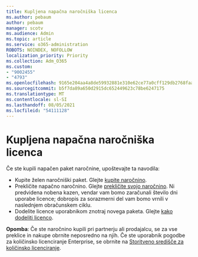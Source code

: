 ```yaml
---
title: Kupljena napačna naročniška licenca
ms.author: pebaum
author: pebaum
manager: scotv
ms.audience: Admin
ms.topic: article
ms.service: o365-administration
ROBOTS: NOINDEX, NOFOLLOW
localization_priority: Priority
ms.collection: Adm_O365
ms.custom:
- "9002455"
- "4793"
ms.openlocfilehash: 9165e204aa4a8de59932881e310e62ce77a0cff129db2768faa464d4b2391159
ms.sourcegitcommit: b5f7da89a650d2915dc652449623c78be6247175
ms.translationtype: MT
ms.contentlocale: sl-SI
ms.lasthandoff: 08/05/2021
ms.locfileid: "54111128"
---
```

# <a name="purchased-wrong-subscription-license"></a>Kupljena napačna naročniška licenca

Če ste kupili napačen paket naročnine, upoštevajte ta navodila:

- Kupite želen naročniški paket. Glejte [kupite naročnino](https://docs.microsoft.com/alchemyinsights/buy-a-subscription-to-office-365-for-business).
- Prekličite napačno naročnino. Glejte [prekličite svojo naročnino](https://docs.microsoft.com/alchemyinsights/canceling-your-office-365-subscription).
Ni predvidena nobena kazen, vendar vam bomo zaračunali število dni uporabe licence; dobropis za sorazmerni del vam bomo vrnili v naslednjem obračunskem ciklu.
- Dodelite licence uporabnikom znotraj novega paketa. Glejte [kako dodeliti licenco](https://docs.microsoft.com/alchemyinsights/how-to-assign-a-license-to-a-user).

**Opomba**: Če ste naročnino kupili pri partnerju ali prodajalcu, se za vse preklice in nakupe obrnite neposredno na njih. Če ste uporabnik pogodbe za količinsko licenciranje Enterprise, se obrnite na [Storitveno središče za količinsko licenciranje](https://support.microsoft.com/help/4471406/how-to-contact-the-microsoft-volume-licensing-service-center).
